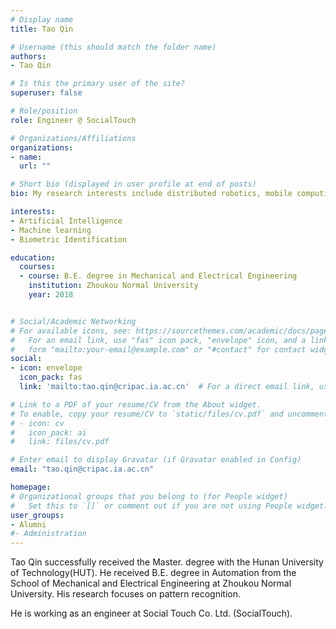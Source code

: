 ```yaml
---
# Display name
title: Tao Qin

# Username (this should match the folder name)
authors:
- Tao Qin

# Is this the primary user of the site?
superuser: false

# Role/position
role: Engineer @ SocialTouch 

# Organizations/Affiliations
organizations:
- name: 
  url: ""

# Short bio (displayed in user profile at end of posts)
bio: My research interests include distributed robotics, mobile computing and programmable matter.

interests:
- Artificial Intelligence
- Machine learning
- Biometric Identification

education:
  courses:
  - course: B.E. degree in Mechanical and Electrical Engineering
    institution: Zhoukou Normal University
    year: 2018 


# Social/Academic Networking
# For available icons, see: https://sourcethemes.com/academic/docs/page-builder/#icons
#   For an email link, use "fas" icon pack, "envelope" icon, and a link in the
#   form "mailto:your-email@example.com" or "#contact" for contact widget.
social:
- icon: envelope
  icon_pack: fas
  link: 'mailto:tao.qin@cripac.ia.ac.cn'  # For a direct email link, use "mailto:test@example.org".

# Link to a PDF of your resume/CV from the About widget.
# To enable, copy your resume/CV to `static/files/cv.pdf` and uncomment the lines below.
# - icon: cv
#   icon_pack: ai
#   link: files/cv.pdf

# Enter email to display Gravatar (if Gravatar enabled in Config)
email: "tao.qin@cripac.ia.ac.cn"

homepage:
# Organizational groups that you belong to (for People widget)
#   Set this to `[]` or comment out if you are not using People widget.
user_groups:
- Alumni
#- Administration
---
```

Tao Qin successfully received the Master. degree with the Hunan University of Technology(HUT). He received B.E. degree in Automation from the School of Mechanical and Electrical Engineering at Zhoukou Normal University. His research focuses on pattern recognition.

He is working as an engineer at Social Touch Co. Ltd. (SocialTouch).